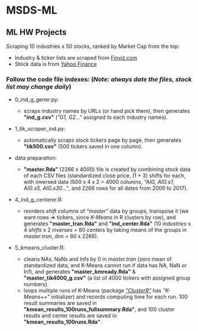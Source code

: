 # MSDS-ML
## ML HW Projects
Scraping 10 industries x 50 stocks, ranked by Market Cap from the top:
- Industry & ticker lists are scraped from [Finviz.com](https://www.finviz.com) 
- Stock data is from [Yahoo Finance](https://finance.yahoo.com/) 
### Follow the code file indexes: (*Note: always date the files, stock list may change daily*)
- 0_ind_g_gener.py:
  - scraps industry names by URLs (or hand pick them), then generates **"ind_g.csv"** (*"G1, G2..."* assigned to each industry names).

- 1_tik_scraper_ind.py:
  - automatically scraps stock tickers page by page, then generates **"tik500.csv"** (500 tickers saved in one column).

- data preparation:
  - **"master.Rda"** (2266 x 4000) file is created by combining stock data of each CSV files (standardized close price, (1 + 3) shifts for each, with inversed data (500 x 4 x 2 = 4000 columns, *"AIG, AIG.s1, AIG.s5, AIG.s30..."*, and 2266 rows for all dates from 2009 to 2017).

- 4_ind_g_centerer.R:
  - reorders *shift* columns of *"master"* data by groups, transpose it (we want rows => tickers, since *K-Means* in R clusters by row), and generates **"master_tran.Rda"** and **"ind_center.Rda"** (10 *industries* x 4 *shifts* x 2 *inverses* = 80 centers by taking means of the groups in *master.tran*, dim = 80 x 2266).

- 5_kmeans_cluster.R:
  - cleans NAs, NaNs and Infs by 0 in *master.tran* (zero mean of standardized data, and K-Means cannot run if data has NA, NaN or Inf), and generates **"master_kmready.Rda"** & **"master_tik4000_g.csv"** (a list of 4000 tickers with assigned group numbers).
  - loops multiple runs of K-Means (package [*"ClusterR"*](https://cran.r-project.org/web/packages/ClusterR/ClusterR.pdf) has *"K-Means++"* initializer) and records computing time for each run. 100 result summaries are saved in **"kmean_results_100runs_fullsummary.Rda"**, and 100 cluster results and center results are saved in **"kmean_results_100runs.Rda"**.
  
  


